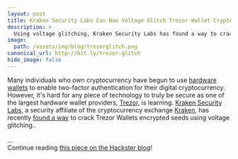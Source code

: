 ```yaml
---
layout: post
title: Kraken Security Labs Can Now Voltage Glitch Trezor Wallet Cryptocurrency Away
description: >
  Using voltage glitching, Kraken Security Labs has found a way to crack the encrypted seeds in Trezor cryptocurrency hardware wallets.
image:  
  path: /assets/img/blog/trezorglitch.png
canonical_url: http://bit.ly/trezor-glitch
hide_image: false
---
```


Many individuals who own cryptocurrency have begun to use [hardware wallets](https://www.buybitcoinworldwide.com/wallets/) to enable two-factor authentication for their digital cryptocurrency. However, it's hard for any piece of technology to truly be secure as one of the largest hardware wallet providers, [Trezor](https://trezor.io/), is learning. [Kraken Security Labs](https://blog.kraken.com/post/category/security-labs/), a security affiliate of the cryptocurrency exchange [Kraken](https://www.kraken.com/), has recently [found a way](https://blog.kraken.com/post/3662/kraken-identifies-critical-flaw-in-trezor-hardware-wallets/) to crack Trezor Wallets encrypted seeds using voltage glitching.. <br>
<br>
...<br>
Continue reading [this piece on the Hackster blog](http://bit.ly/trezor-glitch)!
<br>
